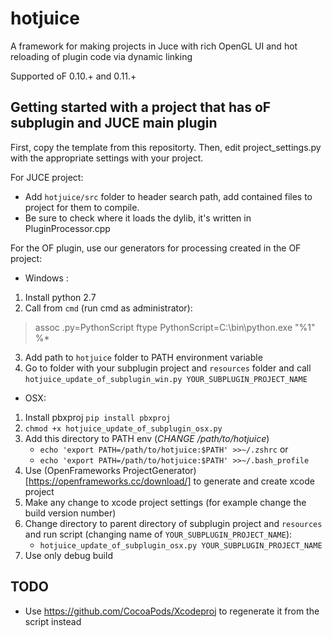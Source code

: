 
# hotjuice
A framework for making projects in Juce with rich OpenGL UI and hot reloading of plugin code via dynamic linking

Supported oF 0.10.+ and 0.11.+

## Getting started with a project that has oF subplugin and JUCE main plugin

First, copy the template from this repositorty. Then, edit project_settings.py with the appropriate settings with your project.

For JUCE project:
- Add `hotjuice/src` folder to header search path, add contained files to project for them to compile.
- Be sure to check where it loads the dylib, it's written in PluginProcessor.cpp

For the OF plugin, use our generators for processing created in the OF project:
- Windows :
1. Install python 2.7
2. Call from `cmd` (run cmd as administrator):
> assoc .py=PythonScript
> ftype PythonScript=C:\bin\python.exe "%1" %*
3. Add path to `hotjuice` folder to PATH environment variable 
4. Go to folder with your subplugin project and `resources` folder and call `hotjuice_update_of_subplugin_win.py YOUR_SUBPLUGIN_PROJECT_NAME`

- OSX:
1. Install pbxproj `pip install pbxproj`
2. `chmod +x hotjuice_update_of_subplugin_osx.py`
3. Add this directory to PATH env (*CHANGE /path/to/hotjuice*)
   - `echo 'export PATH=/path/to/hotjuice:$PATH' >>~/.zshrc` or
   - `echo 'export PATH=/path/to/hotjuice:$PATH' >>~/.bash_profile`
4. Use (OpenFrameworks ProjectGenerator)[https://openframeworks.cc/download/] to generate and create xcode project
5. Make any change to xcode project settings (for example change the build version number)
6. Change directory to parent directory of subplugin project and `resources` and run script (changing name of `YOUR_SUBPLUGIN_PROJECT_NAME`): 
   - `hotjuice_update_of_subplugin_osx.py YOUR_SUBPLUGIN_PROJECT_NAME`
7. Use only debug build

## TODO
- Use https://github.com/CocoaPods/Xcodeproj to regenerate it from the script instead
